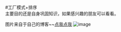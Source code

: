 #工厂模式+排序  
主要目的还是自身巩固知识，如果感兴趣的朋友可以看看。    
  
图片来自于自己的博客~~[点我点我](http://blog.csdn.net/z497221362/article/category/5906091)
![image](http://img.blog.csdn.net/20151021131544041?watermark/2/text/aHR0cDovL2Jsb2cuY3Nkbi5uZXQv/font/5a6L5L2T/fontsize/400/fill/I0JBQkFCMA==/dissolve/70/gravity/Center)
